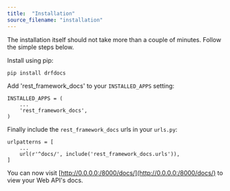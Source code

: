 ```yaml
---
title:  "Installation"
source_filename: "installation"
---
```


The installation itself should not take more than a couple of minutes. Follow the simple steps below.

Install using pip:

    pip install drfdocs

Add 'rest_framework_docs' to your `INSTALLED_APPS` setting:

    INSTALLED_APPS = (
        ...
        'rest_framework_docs',
    )

Finally include the `rest_framework_docs` urls in your `urls.py`:

    urlpatterns = [
        ...
        url(r'^docs/', include('rest_framework_docs.urls')),
    ]

You can now visit [http://0.0.0.0:/8000/docs/](http://0.0.0.0:/8000/docs/) to view your Web API's docs.
